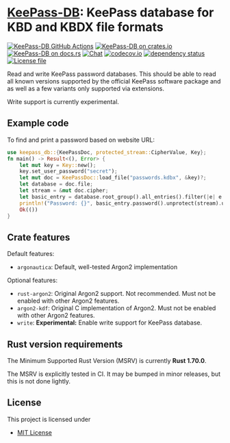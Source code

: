 [KeePass-DB][docsrs]: KeePass database for KBD and KBDX file formats
========================================

[![KeePass-DB GitHub Actions][gh-image]][gh-checks]
[![KeePass-DB on crates.io][cratesio-image]][cratesio]
[![KeePass-DB on docs.rs][docsrs-image]][docsrs]
[![Chat][zulip-image]][zulip]
[![codecov.io][codecov-img]][codecov-link]
[![dependency status](https://deps.rs/repo/github/penguin359/keepass-db/status.svg)](https://deps.rs/repo/github/penguin359/keepass-db)
[![License file](https://img.shields.io/github/license/penguin359/keepass-db)](https://github.com/penguin359/keepass-db/blob/main/LICENSE)

[gh-image]: https://github.com/penguin359/keepass-db/actions/workflows/tests.yml/badge.svg
[gh-checks]: https://github.com/penguin359/keepass-db/actions/workflows/tests.yml
[cratesio-image]: https://img.shields.io/crates/v/keepass-db.svg
[cratesio]: https://crates.io/crates/keepass-db
[docsrs-image]: https://docs.rs/keepass-db/badge.svg
[docsrs]: https://docs.rs/keepass-db
[zulip-image]: https://img.shields.io/badge/zulip-join_chat-brightgreen.svg
[zulip]: https://penguin359.zulipchat.com/#narrow/stream/404877-keepass-db
[codecov-img]: https://img.shields.io/codecov/c/github/penguin359/keepass-db?logo=codecov
[codecov-link]: https://codecov.io/gh/penguin359/keepass-db

Read and write KeePass password databases. This should be able to read all known
versions supported by the official KeePass software package and as well as a few
variants only supported via extensions.

Write support is currently experimental.

## Example code

To find and print a password based on website URL:

```rust
use keepass_db::{KeePassDoc, protected_stream::CipherValue, Key};
fn main() -> Result<(), Error> {
    let mut key = Key::new();
    key.set_user_password("secret");
    let mut doc = KeePassDoc::load_file("passwords.kdbx", &key)?;
    let database = doc.file;
    let stream = &mut doc.cipher;
    let basic_entry = database.root_group().all_entries().filter(|e| e.url().unprotect(stream).unwrap() == "https://www.example.com/").last().unwrap();
    println!("Password: {}", basic_entry.password().unprotect(stream).unwrap());
    Ok(())
}
```

## Crate features

Default features:

* `argonautica`: Default, well-tested Argon2 implementation

Optional features:

* `rust-argon2`: Original Argon2 support. Not recommended. Must not be enabled with other Argon2 features.
* `argon2-kdf`: Original C implementation of Argon2. Must not be enabled with other Argon2 features.
* `write`: **Experimental:** Enable write support for KeePass database.

## Rust version requirements

The Minimum Supported Rust Version (MSRV) is currently **Rust 1.70.0**.

The MSRV is explicitly tested in CI. It may be bumped in minor releases, but this is not done
lightly.

## License

This project is licensed under

* [MIT License](https://opensource.org/licenses/MIT)
